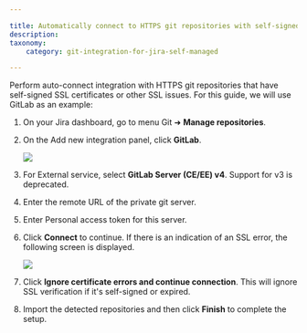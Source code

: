 ```yaml
---

title: Automatically connect to HTTPS git repositories with self-signed SSL certificates or other SSL issues
description:
taxonomy:
    category: git-integration-for-jira-self-managed

---
```



Perform auto-connect integration with HTTPS git repositories that have self-signed SSL certificates or other SSL issues. For this guide, we will use GitLab as an example:

1.  On your Jira dashboard, go to menu Git ➜ **Manage repositories**.
    
2.  On the Add new integration panel, click **GitLab**.
    
    ![](https://bigbrassband.atlassian.net/wiki/download/attachments/1930397370/gitserver-auto-connect-panel-gitlab-sel(c).png?version=1&modificationDate=1630642838459&cacheVersion=1&api=v2)
3.  For External service, select **GitLab Server (CE/EE) v4**. Support for v3 is deprecated.
    
4.  Enter the remote URL of the private git server.
    
5.  Enter Personal access token for this server.
    
6.  Click **Connect** to continue. If there is an indication of an SSL error, the following screen is displayed.
    
    ![](https://bigbrassband.atlassian.net/wiki/download/thumbnails/1930397370/gitserver-gitlab-server-bad-ssl-example(c).png?version=1&modificationDate=1630642838950&cacheVersion=1&api=v2&width=646&height=428)
7.  Click **Ignore certificate errors and continue connection**. This will ignore SSL verification if it's self-signed or expired.
    
8.  Import the detected repositories and then click **Finish** to complete the setup.
    

